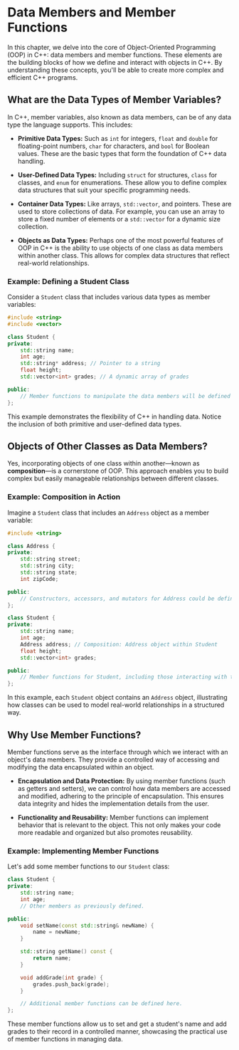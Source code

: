 # Data Members and Member Functions

In this chapter, we delve into the core of Object-Oriented Programming (OOP) in C++: data members and member functions. These elements are the building blocks of how we define and interact with objects in C++. By understanding these concepts, you'll be able to create more complex and efficient C++ programs.

## What are the Data Types of Member Variables?

In C++, member variables, also known as data members, can be of any data type the language supports. This includes:

- **Primitive Data Types:** Such as `int` for integers, `float` and `double` for floating-point numbers, `char` for characters, and `bool` for Boolean values. These are the basic types that form the foundation of C++ data handling.

- **User-Defined Data Types:** Including `struct` for structures, `class` for classes, and `enum` for enumerations. These allow you to define complex data structures that suit your specific programming needs.

- **Container Data Types:** Like arrays, `std::vector`, and pointers. These are used to store collections of data. For example, you can use an array to store a fixed number of elements or a `std::vector` for a dynamic size collection.

- **Objects as Data Types:** Perhaps one of the most powerful features of OOP in C++ is the ability to use objects of one class as data members within another class. This allows for complex data structures that reflect real-world relationships.

### Example: Defining a Student Class

Consider a `Student` class that includes various data types as member variables:

```cpp
#include <string>
#include <vector>

class Student {
private:
    std::string name;
    int age;
    std::string* address; // Pointer to a string
    float height;
    std::vector<int> grades; // A dynamic array of grades

public:
    // Member functions to manipulate the data members will be defined here.
};
```

This example demonstrates the flexibility of C++ in handling data. Notice the inclusion of both primitive and user-defined data types.

## Objects of Other Classes as Data Members?

Yes, incorporating objects of one class within another—known as **composition**—is a cornerstone of OOP. This approach enables you to build complex but easily manageable relationships between different classes.

### Example: Composition in Action

Imagine a `Student` class that includes an `Address` object as a member variable:

```cpp
#include <string>

class Address {
private:
    std::string street;
    std::string city;
    std::string state;
    int zipCode;

public:
    // Constructors, accessors, and mutators for Address could be defined here.
};

class Student {
private:
    std::string name;
    int age;
    Address address; // Composition: Address object within Student
    float height;
    std::vector<int> grades;

public:
    // Member functions for Student, including those interacting with the Address object.
};
```

In this example, each `Student` object contains an `Address` object, illustrating how classes can be used to model real-world relationships in a structured way.

## Why Use Member Functions?

Member functions serve as the interface through which we interact with an object's data members. They provide a controlled way of accessing and modifying the data encapsulated within an object.

- **Encapsulation and Data Protection:** By using member functions (such as getters and setters), we can control how data members are accessed and modified, adhering to the principle of encapsulation. This ensures data integrity and hides the implementation details from the user.

- **Functionality and Reusability:** Member functions can implement behavior that is relevant to the object. This not only makes your code more readable and organized but also promotes reusability.

### Example: Implementing Member Functions

Let's add some member functions to our `Student` class:

```cpp
class Student {
private:
    std::string name;
    int age;
    // Other members as previously defined.

public:
    void setName(const std::string& newName) {
        name = newName;
    }

    std::string getName() const {
        return name;
    }

    void addGrade(int grade) {
        grades.push_back(grade);
    }

    // Additional member functions can be defined here.
};
```

These member functions allow us to set and get a student's name and add grades to their record in a controlled manner, showcasing the practical use of member functions in managing data.